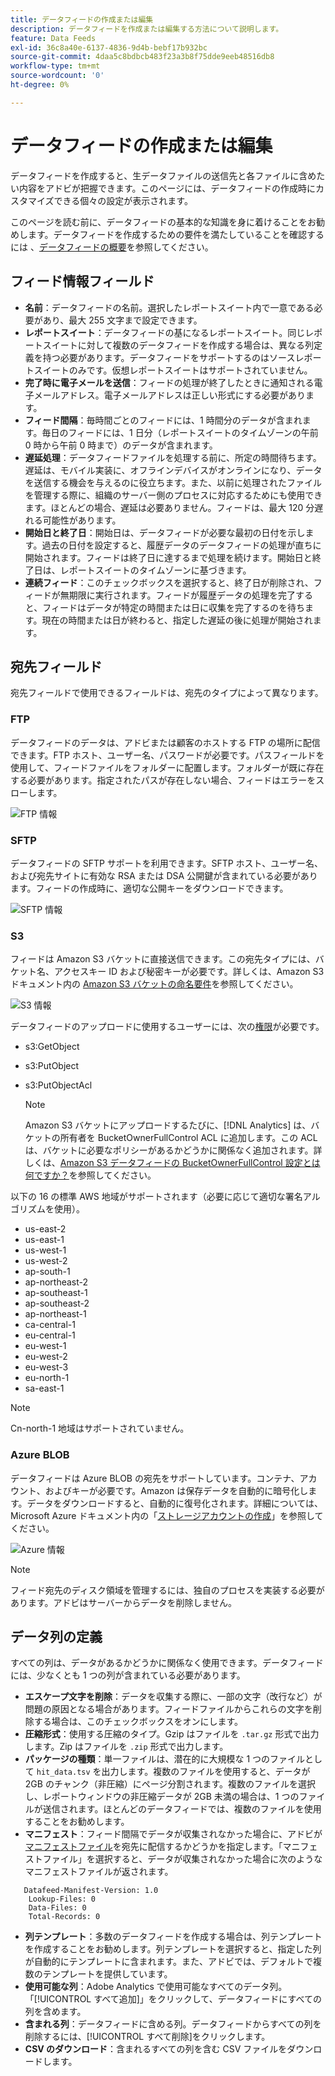 ```yaml
---
title: データフィードの作成または編集
description: データフィードを作成または編集する方法について説明します。
feature: Data Feeds
exl-id: 36c8a40e-6137-4836-9d4b-bebf17b932bc
source-git-commit: 4daa5c8bdbcb483f23a3b8f75dde9eeb48516db8
workflow-type: tm+mt
source-wordcount: '0'
ht-degree: 0%

---
```


# データフィードの作成または編集

データフィードを作成すると、生データファイルの送信先と各ファイルに含めたい内容をアドビが把握できます。このページには、データフィードの作成時にカスタマイズできる個々の設定が表示されます。

このページを読む前に、データフィードの基本的な知識を身に着けることをお勧めします。データフィードを作成するための要件を満たしていることを確認するには 、[データフィードの概要](data-feed-overview.md)を参照してください。

## フィード情報フィールド

* **名前**：データフィードの名前。選択したレポートスイート内で一意である必要があり、最大 255 文字まで設定できます。
* **レポートスイート**：データフィードの基になるレポートスイート。同じレポートスイートに対して複数のデータフィードを作成する場合は、異なる列定義を持つ必要があります。データフィードをサポートするのはソースレポートスイートのみです。仮想レポートスイートはサポートされていません。
* **完了時に電子メールを送信**：フィードの処理が終了したときに通知される電子メールアドレス。電子メールアドレスは正しい形式にする必要があります。
* **フィード間隔**：毎時間ごとのフィードには、1 時間分のデータが含まれます。毎日のフィードには、1 日分（レポートスイートのタイムゾーンの午前 0 時から午前 0 時まで）のデータが含まれます。
* **遅延処理**：データフィードファイルを処理する前に、所定の時間待ちます。遅延は、モバイル実装に、オフラインデバイスがオンラインになり、データを送信する機会を与えるのに役立ちます。また、以前に処理されたファイルを管理する際に、組織のサーバー側のプロセスに対応するためにも使用できます。ほとんどの場合、遅延は必要ありません。フィードは、最大 120 分遅れる可能性があります。
* **開始日と終了日**：開始日は、データフィードが必要な最初の日付を示します。過去の日付を設定すると、履歴データのデータフィードの処理が直ちに開始されます。フィードは終了日に達するまで処理を続けます。開始日と終了日は、レポートスイートのタイムゾーンに基づきます。
* **連続フィード**：このチェックボックスを選択すると、終了日が削除され、フィードが無期限に実行されます。フィードが履歴データの処理を完了すると、フィードはデータが特定の時間または日に収集を完了するのを待ちます。現在の時間または日が終わると、指定した遅延の後に処理が開始されます。

## 宛先フィールド

宛先フィールドで使用できるフィールドは、宛先のタイプによって異なります。

### FTP

データフィードのデータは、アドビまたは顧客のホストする FTP の場所に配信できます。FTP ホスト、ユーザー名、パスワードが必要です。パスフィールドを使用して、フィードファイルをフォルダーに配置します。フォルダーが既に存在する必要があります。指定されたパスが存在しない場合、フィードはエラーをスローします。

![FTP 情報](assets/dest-ftp.jpg)

### SFTP

データフィードの SFTP サポートを利用できます。SFTP ホスト、ユーザー名、および宛先サイトに有効な RSA または DSA 公開鍵が含まれている必要があります。フィードの作成時に、適切な公開キーをダウンロードできます。

![SFTP 情報](assets/dest-sftp.jpg)

### S3

フィードは Amazon S3 バケットに直接送信できます。この宛先タイプには、バケット名、アクセスキー ID および秘密キーが必要です。詳しくは、Amazon S3 ドキュメント内の [Amazon S3 バケットの命名要件](https://docs.aws.amazon.com/ja_jp/awscloudtrail/latest/userguide/cloudtrail-s3-bucket-naming-requirements.html)を参照してください。

![S3 情報](assets/dest-s3.jpg)

データフィードのアップロードに使用するユーザーには、次の[権限](https://docs.aws.amazon.com/ja_jp/AmazonS3/latest/API/API_Operations_Amazon_Simple_Storage_Service.html)が必要です。

* s3:GetObject
* s3:PutObject
* s3:PutObjectAcl

   >[!NOTE]
   >
   >Amazon S3 バケットにアップロードするたびに、[!DNL Analytics] は、バケットの所有者を BucketOwnerFullControl ACL に追加します。この ACL は、バケットに必要なポリシーがあるかどうかに関係なく追加されます。詳しくは、[Amazon S3 データフィードの BucketOwnerFullControl 設定とは何ですか？](df-faq.md#BucketOwnerFullControl)を参照してください。

以下の 16 の標準 AWS 地域がサポートされます（必要に応じて適切な署名アルゴリズムを使用）。

* us-east-2
* us-east-1
* us-west-1
* us-west-2
* ap-south-1
* ap-northeast-2
* ap-southeast-1
* ap-southeast-2
* ap-northeast-1
* ca-central-1
* eu-central-1
* eu-west-1
* eu-west-2
* eu-west-3
* eu-north-1
* sa-east-1

>[!NOTE]
>
>Cn-north-1 地域はサポートされていません。

### Azure BLOB

データフィードは Azure BLOB の宛先をサポートしています。コンテナ、アカウント、およびキーが必要です。Amazon は保存データを自動的に暗号化します。データをダウンロードすると、自動的に復号化されます。詳細については、Microsoft Azure ドキュメント内の「[ストレージアカウントの作成](https://docs.microsoft.com/ja-jp/azure/storage/common/storage-quickstart-create-account?tabs=azure-portal#view-and-copy-storage-access-keys)」を参照してください。

![Azure 情報](assets/azure.png)

>[!NOTE]
>
>フィード宛先のディスク領域を管理するには、独自のプロセスを実装する必要があります。アドビはサーバーからデータを削除しません。

## データ列の定義

すべての列は、データがあるかどうかに関係なく使用できます。データフィードには、少なくとも 1 つの列が含まれている必要があります。

* **エスケープ文字を削除**：データを収集する際に、一部の文字（改行など）が問題の原因となる場合があります。フィードファイルからこれらの文字を削除する場合は、このチェックボックスをオンにします。
* **圧縮形式**：使用する圧縮のタイプ。Gzip はファイルを `.tar.gz` 形式で出力します。Zip はファイルを `.zip` 形式で出力します。
* **パッケージの種類**：単一ファイルは、潜在的に大規模な 1 つのファイルとして `hit_data.tsv` を出力します。複数のファイルを使用すると、データが 2GB のチャンク（非圧縮）にページ分割されます。複数のファイルを選択し、レポートウィンドウの非圧縮データが 2GB 未満の場合は、1 つのファイルが送信されます。ほとんどのデータフィードでは、複数のファイルを使用することをお勧めします。
* **マニフェスト**：フィード間隔でデータが収集されなかった場合に、アドビが[マニフェストファイル](c-df-contents/datafeeds-contents.md#feed-manifest)を宛先に配信するかどうかを指定します。「マニフェストファイル」を選択すると、データが収集されなかった場合に次のようなマニフェストファイルが返されます。

```text
   Datafeed-Manifest-Version: 1.0
    Lookup-Files: 0
    Data-Files: 0
    Total-Records: 0
```

* **列テンプレート**：多数のデータフィードを作成する場合は、列テンプレートを作成することをお勧めします。列テンプレートを選択すると、指定した列が自動的にテンプレートに含まれます。また、アドビでは、デフォルトで複数のテンプレートを提供しています。
* **使用可能な列**：Adobe Analytics で使用可能なすべてのデータ列。「[!UICONTROL すべて追加]」をクリックして、データフィードにすべての列を含めます。
* **含まれる列**：データフィードに含める列。データフィードからすべての列を削除するには、[!UICONTROL すべて削除]をクリックします。
* **CSV のダウンロード**：含まれるすべての列を含む CSV ファイルをダウンロードします。
